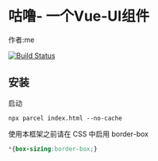 # 咕噜- 一个Vue-UI组件

作者:me

[![Build Status](https://travis-ci.org/331862806/Vue-gulu.svg?branch=master)](https://travis-ci.org/331862806/Vue-gulu)
## 安装

启动 

```
npx parcel index.html --no-cache
```

使用本框架之前请在 CSS 中启用 border-box

```css
*{box-sizing:border-box;}
```
